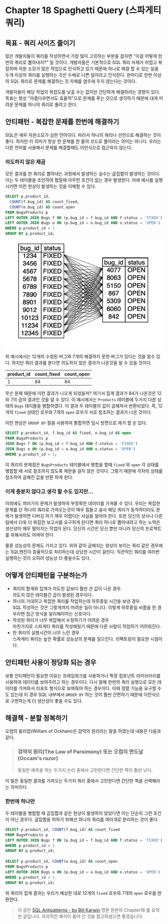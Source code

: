 # Chapter 18 Spaghetti Query (스파게티 쿼리)

## 목표 - 쿼리 사이즈 줄이기
많은 개발자들이 쿼리를 작성하면서 가장 많이 고민하는 부분을 꼽자면 "이걸 어떻게 한번의 쿼리로 뽑아내지?" 일 것이다. 개발자들은 기본적으로 SQL 쿼리 자체가 어렵고 복잡하며 자원 소모가 많은 작업으로 인식하고 있기 때문에 하나로 해결 할 수 있는 일을 두개 이상의 쿼리를 실행하는 것은 두배로 나쁜 일이라고 인식한다. 한마디로 한번 이상의 SQL 쿼리로 문제를 해결하는 것 자체를 염두에 두지 않는다는 것이다.

개발자들이 해당 작업의 복잡도를 낮출 수는 없지만 간단하게 해결하려는 경향이 있다. 목표는 항상 "아름다우면서도 효율적"으로 문제를 푸는 것으로 생각하기 때문에 대게 어려운 문제를 하나의 쿼리로 풀려고 한다.

## 안티패턴 - 복잡한 문제를 한번에 해결하기
SQL은 매우 자원소모가 심한 언어이다. 따라서 하나의 쿼리나 선언으로 해결하는 것이 좋다. 하지만 이 의미가 항상 한 문제를 한 줄의 코드로 풀어라는 의미는 아니다. 우리는 다른 언어를 사용해서 문제를 해결할때도 이런식으로 접근하지 않는다.

### 의도하지 않은 제곱
모든 결과를 한 쿼리로 뽑아내는 과정에서 발생하는 실수는 곱집합이 발생하는 것이다. 이는 두 테이블을 조인하여 합칠때 아무런 조건이 없는 경우 발생한다. 아래 예시를 실행시키면 이런 현상이 발생하는 것을 이해할 수 있다.
```sql
SELECT p.product_id,
  COUNT(f.bug_id) AS count_fixed,
  COUNT(o.bug_id) AS count_open
FROM BugsProducts p
LEFT OUTER JOIN Bugs f ON (p.bug_id = f.bug_id AND f.status = 'FIXED')
LEFT OUTER JOIN Bugs o ON (p.bug_id = o.bug_id AND o.status = 'OPEN')
WHERE p.product_id = 1
GROUP BY p.product_id;
```
![img](imgs/SQL-Antipatterns-18_1.png)

위 예시에서는 12개의 수정된 버그와 7개의 해결하지 못한 버그가 있다는 것을 알수 있다. 하지만 쿼리 결과를 본다면 의도하지 않은 결과가 나온것을 알 수 있을 것이다.

|product_id|count_fixed|count_open|
|----------|-----------|----------|
|1         |84         |84        |

무슨 문제 때문에 이런 결과가 나오게 되었을까? 여기서 집계 결과가 84가 나온것은 12와 7의 곱의 결과인 것을 알 수 있다. 이 예시에서는 `Products` 테이블에 두가지 다른 상태의 `Bugs` 테이블을 병합하였다. 이 결과 두 테이블의 값이 곱해져서 반환되었다. 즉, 12개의 `fixed` 상태인 로우와 7개의 `open` 로우가 서로 참조하는 결과가 나온 것이다.

이런 현상은 `GROUP BY` 절을 사용하여 통합하면 임시 방편으로 제거 할 순 있다.

```sql
SELECT p.product_id, f.bug_id AS fixed, o.bug_id AS open
FROM BugsProducts p
JOIN Bugs f ON (p.bug_id = f.bug_id AND f.status = 'FIXED')
JOIN Bugs o ON (p.bug_id = o.bug_id AND o.status = 'OPEN')
WHERE p.product_id = 1;
```
이 쿼리의 문제점은 `BugsProducts` 테이블에서 병합을 할때 `fixed` 와 `open` 각 상태를 병합할 때 서로 참조하지 않도록 제한을 걸지 않은 것이다. 그렇기 때문에 각자의 상태를 참조하여 곱해진 값을 반환 하게 된다.

### 이게 충분치 않다고 생각 할 수도 있지만...
이외에도 여러가지 문제가 발생하여 부정확한 데이터를 가져올 수 있다. 우리는 복잡한 문제를 단 하나의 쿼리로 가져오는것이 매우 힘들고 설사 해당 쿼리가 동작하더라도 문제가 발생하면 디버깅 하기 매우 어렵다는 사실을 알아야 한다. 또한 당신의 상사나 다른팀에서 더욱 더 복잡한 보고서를 요구하게 된다면 쿼리 하나로 뽑아내려고 하는 노력은 생산성이 매우 떨어지는 작업이 된다. 당신의 시간은 당신 뿐만 아니라 당신의 프로젝트를 위해서라도 아껴야 한다.

물론 성능상의 문제도 가지고 있다. 위와 같이 곱해지는 양상이 보이는 쿼리 같은 경우에는 SQL엔진이 효율적으로 처리하는데 상당한 시간이 걸린다. 직관적인 쿼리를 여러번 실행하는 것이 오히려 성능상 더 좋을수도 있다.

## 어떻게 안티패턴을 구분하는가
* 쿼리의 합계와 집계가 의도한 값보다 훨씬 큰 값이 나온 경우. <br>
의도치 않은 테이블간 곱이 발생된 경우이다.
* 하나의 거대하고 복잡한 쿼리를 작업하는데 하루종일 시간을 보낸 경우.<br>
SQL 작성하는 것은 그렇게까지 어려운 일이 아니다. 이렇게 하루종일 씨름을 한 경우라면 접근 방식을 달리해야하는 신호이다.
* 작성된 쿼리가 너무 복잡해서 수정하기가 어려운 경우<br>
마찬가지로 스파게티 쿼리를 작성해뒀기 때문에 다른 사람이 작업하기 어려워진다.
* 한 쿼리의 실행시간이 너무 느린 경우<br>
스파게티 쿼리는 높은 확률로 성능상의 문제를 일으킨다. 리팩토링이 필요한 시점이다.

## 안티패턴 사용이 정당화 되는 경우
보통 안티패턴이 필요한 이유는 프레임워크를 사용하거나 특정 컴포넌트 라이브러리를 사용하여 데이터를 보여주려고 하는 경우이다. 다시 말해 한번의 쿼리 실행으로 모든 데이터를 가져와서 리포트 형식으로 보여줘야 하는 경우이다. 이때 정렬 기능을 요구할 수도 있는데 이 경우 SQL 내부에서 `ORDER BY` 하는 것이 훨씬 간편하기 때문에 이런식으로 구현하는게 더 생산성이 좋을 수도 있다.

## 해결책 - 분할 정복하기
오컴의 윌리엄(William of Ockham)은 검약의 원리라는 말을 하였는데 내용은 다음과 같다.
> ### 검약의 원리(The Law of Parsimony) 또는 오컴의 면도날(Occam's razor)
> 동일한 예측을 하는 두가지 논리 중에서 고민한다면 간단한 쪽이 훨씬 낫다.

이 말은 동일한 결과를 가져오는 두가지 쿼리 중에서 고민한다면 간단한 쪽을 선택해라는 의미이다.

### 한번에 하나만
두 테이블을 병합할 때 곱집합과 같은 현상이 발생하지 않았다면 이는 단순히 그런 조건이 아닌 경우다. 곱집합을 피하기 위해선 하나의 쿼리를 여러개로 분리하는 것이 좋다.

```sql
SELECT p.product_id, COUNT(f.bug_id) AS count_fixed
FROM BugsProducts p
LEFT OUTER JOIN Bugs f ON (p.bug_id = f.bug_id AND f.status = 'FIXED')
WHERE p.product_id = 1
GROUP BY p.product_id;

SELECT p.product_id, COUNT(o.bug_id) AS count_open
FROM BugsProducts p
LEFT OUTER JOIN Bugs o ON (p.bug_id = o.bug_id AND o.status = 'OPEN')
WHERE p.product_id = 1
GROUP BY p.product_id;
```

위 쿼리의 집계 결과는 우리가 예상한 대로 12개의 `fixed` 로우와 7개의 `open` 로우를 반환한다.

> 이 글은 [SQL Antipatterns - by Bill Karwin](https://pragprog.com/titles/bksqla/sql-antipatterns/) 영문 원본의 Chapter18 를 요약한 글입니다. 자의적인 해석이 들어 간 것을 참고하셨으면 좋겠습니다.
